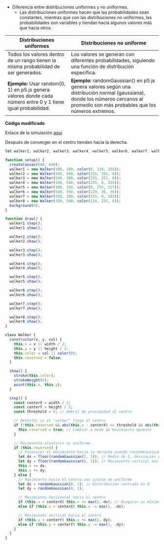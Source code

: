- Diferencia entre distribuciones uniformes y no uniformes.
  * Las distribuciones uniformes hacen que las probabilidades sean constantes, mientras que con las distribuciones no uniformes, las probabilidades son variables y tiendan hacia algunos valores más que hacia otros.

| Distribuciones uniformes | Distribuciones no uniforme|
|----------|----------|
| Todos los valores dentro de un rango tienen la misma probabilidad de ser generados.   |Los valores se generan con diferentes probabilidades, siguiendo una función de distribución específica.  |
| **Ejemplo:** Usar random(0, 1) en p5.js genera valores donde cada número entre 0 y 1 tiene igual probabilidad.| **Ejemplo:** randomGaussian() en p5.js genera valores según una distribución normal (gaussiana), donde los números cercanos al promedio son más probables que los números extremos.   |

**Código modificado**

Enlace de la simulación [aquí](https://editor.p5js.org/WatermelonSuggar/sketches/7_2peQFhK)

Después de converger en el centro tienden hacia la derecha.

```js
let walker1, walker2, walker3, walker4, walker5, walker6, walker7, walker8;

function setup() {
  createCanvas(640, 640);
  walker1 = new Walker(100, 100, color(0, 134, 255));
  walker2 = new Walker(540, 540, color(255, 201, 0));
  walker3 = new Walker(540, 100, color(255, 251, 0)); 
  walker4 = new Walker(100, 540, color(255, 0, 255));
  walker5 = new Walker(100, 350, color(0, 255, 127));
  walker6 = new Walker(540, 350, color(229, 36, 36));
  walker7 = new Walker(350, 100, color(255, 0, 193));
  walker8 = new Walker(350, 540, color(124, 255, 0));
  background(0);
}

function draw() {
  walker1.step();
  walker1.show();

  walker2.step();
  walker2.show();

  walker3.step();
  walker3.show();

  walker4.step();
  walker4.show();

  walker5.step();
  walker5.show();

  walker6.step();
  walker6.show();

  walker7.step();
  walker7.show();

  walker8.step();
  walker8.show();
}

class Walker {
  constructor(x, y, col) {
    this.x = x || width / 2;
    this.y = y || height / 2;
    this.color = col || color(0);
    this.reversed = false;
  }

  show() {
    stroke(this.color);
    strokeWeight(5);
    point(this.x, this.y);
  }

  step() {
    const centerX = width / 2;
    const centerY = height / 2;
    const threshold = 5; // Umbral de proximidad al centro

    // Detectar si el "walker" llega al centro
    if (!this.reversed && abs(this.x - centerX) <= threshold && abs(this.y - centerY) <= threshold) {
      this.reversed = true; // Cambiar a modo de movimiento opuesto
    }

    // Movimiento aleatorio no uniforme
    if (this.reversed) {
      // Favorecer el movimiento hacia la derecha usando randomGaussian()
      let dx = floor(randomGaussian(2, 1)); // Media de 2, desviación estándar de 1
      let dy = floor(randomGaussian(0, 1)); // Movimiento vertical más distribuido
      this.x += dx;
      this.y += dy;
    } else {
      // Movimiento hacia el centro con ajuste no uniforme
      let dx = randomGaussian(0, 1); // Distribución centrada en 0
      let dy = randomGaussian(0, 1);

      // Movimiento horizontal hacia el centro
      if (this.x < centerX) this.x += max(1, dx); // Asegurar un mínimo movimiento
      else if (this.x > centerX) this.x -= max(1, -dx);

      // Movimiento vertical hacia el centro
      if (this.y < centerY) this.y += max(1, dy);
      else if (this.y > centerY) this.y -= max(1, -dy);
    }
  }
}


```

